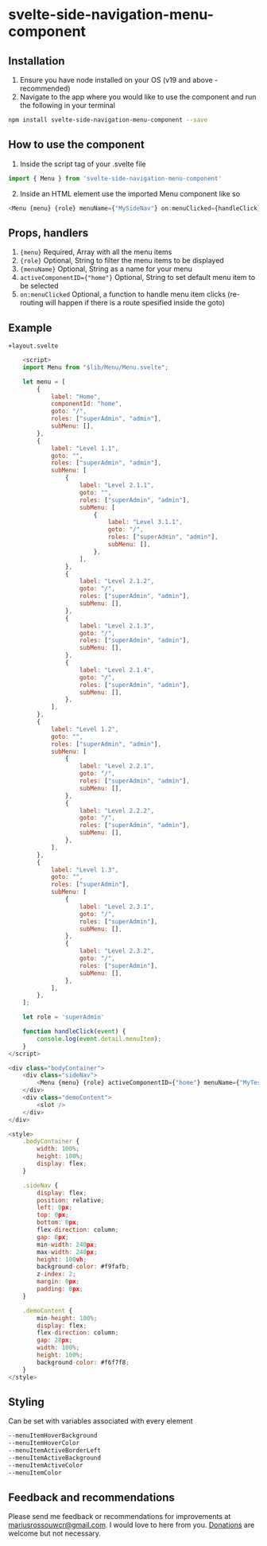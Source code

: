 # svelte-side-navigation-menu-component

## Installation

1. Ensure you have node installed on your OS (v19 and above - recommended)
2. Navigate to the app where you would like to use the component and run the following in your terminal
```bash
npm install svelte-side-navigation-menu-component --save
```

## How to use the component

1. Inside the script tag of your .svelte file 
```javascript
import { Menu } from 'svelte-side-navigation-menu-component'
```
2. Inside an HTML element use the imported Menu component like so
```javascript
<Menu {menu} {role} menuName={"MySideNav"} on:menuClicked={handleClick}/>
```

## Props, handlers
1. ```{menu}``` Required, Array with all the menu items
2. ```{role}``` Optional, String to filter the menu items to be displayed
3. ```{menuName}``` Optional, String as a name for your menu
4. ```activeComponentID={"home"}``` Optional, String to set default menu item to be selected
4. ```on:menuClicked``` Optional, a function to handle menu item clicks (re-routing will happen if there is a route spesified inside the goto)


## Example
```+layout.svelte```
``` javascript
    <script>
    import Menu from "$lib/Menu/Menu.svelte";

    let menu = [
        {
            label: "Home",
            componentId: "home",
            goto: "/",
            roles: ["superAdmin", "admin"],
            subMenu: [],
        },
        {
            label: "Level 1.1",
            goto: "",
            roles: ["superAdmin", "admin"],
            subMenu: [
                {
                    label: "Level 2.1.1",
                    goto: "",
                    roles: ["superAdmin", "admin"],
                    subMenu: [
                        {
                            label: "Level 3.1.1",
                            goto: "/",
                            roles: ["superAdmin", "admin"],
                            subMenu: [],
                        },
                    ],
                },
                {
                    label: "Level 2.1.2",
                    goto: "/",
                    roles: ["superAdmin", "admin"],
                    subMenu: [],
                },
                {
                    label: "Level 2.1.3",
                    goto: "/",
                    roles: ["superAdmin", "admin"],
                    subMenu: [],
                },
                {
                    label: "Level 2.1.4",
                    goto: "/",
                    roles: ["superAdmin", "admin"],
                    subMenu: [],
                },
            ],
        },
        {
            label: "Level 1.2",
            goto: "",
            roles: ["superAdmin", "admin"],
            subMenu: [
                {
                    label: "Level 2.2.1",
                    goto: "/",
                    roles: ["superAdmin", "admin"],
                    subMenu: [],
                },
                {
                    label: "Level 2.2.2",
                    goto: "/",
                    roles: ["superAdmin", "admin"],
                    subMenu: [],
                },
            ],
        },
        {
            label: "Level 1.3",
            goto: "",
            roles: ["superAdmin"],
            subMenu: [
                {
                    label: "Level 2.3.1",
                    goto: "/",
                    roles: ["superAdmin"],
                    subMenu: [],
                },
                {
                    label: "Level 2.3.2",
                    goto: "/",
                    roles: ["superAdmin"],
                    subMenu: [],
                },
            ],
        },
    ];

    let role = 'superAdmin'

    function handleClick(event) {
        console.log(event.detail.menuItem);
    }
</script>

<div class="bodyContainer">
    <div class="sideNav">
        <Menu {menu} {role} activeComponentID={"home"} menuName={"MyTestSideNav"} on:menuClicked={handleClick} />
    </div>
    <div class="demoContent">
        <slot />
    </div>
</div>

<style>
    .bodyContainer {
        width: 100%;
        height: 100%;
        display: flex;
    }

    .sideNav {
        display: flex;
        position: relative;
        left: 0px;
        top: 0px;
        bottom: 0px;
        flex-direction: column;
        gap: 8px;
        min-width: 240px;
        max-width: 240px;
        height: 100vh;
        background-color: #f9fafb;
        z-index: 2;
        margin: 0px;
        padding: 0px;
    }

    .demoContent {
        min-height: 100%;
        display: flex;
        flex-direction: column;
        gap: 28px;
        width: 100%;
        height: 100%;
        background-color: #f6f7f8;
    }
</style>
```


## Styling
Can be set with variables associated with every element
```css
--menuItemHoverBackground
--menuItemHoverColor
--menuItemActiveBorderLeft
--menuItemActiveBackground
--menuItemActiveColor
--menuItemColor
```

## Feedback and recommendations
Please send me feedback or recommendations for improvements at mariusrossouwcr@gmail.com. I would love to here from you. [Donations](https://www.paypal.com/paypalme/MariusFRossouw) are welcome but not necessary.



